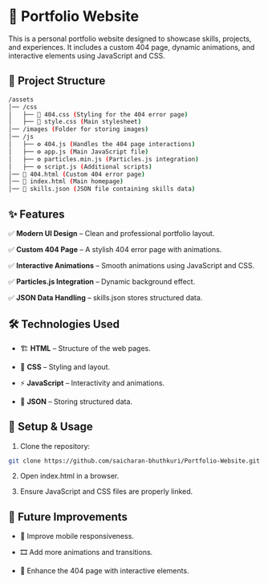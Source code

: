 # 🚀 Portfolio Website

This is a personal portfolio website designed to showcase skills, projects, and experiences. It includes a custom 404 page, dynamic animations, and interactive elements using JavaScript and CSS.

## 📁 Project Structure
```bash
/assets  
│── /css  
│   ├── 🎨 404.css (Styling for the 404 error page)  
│   ├── 🎨 style.css (Main stylesheet)  
│── /images (Folder for storing images)  
│── /js  
│   ├── ⚙️ 404.js (Handles the 404 page interactions)  
│   ├── ⚙️ app.js (Main JavaScript file)  
│   ├── ⚙️ particles.min.js (Particles.js integration)  
│   ├── ⚙️ script.js (Additional scripts)  
│── 📄 404.html (Custom 404 error page)  
│── 📄 index.html (Main homepage)  
│── 📄 skills.json (JSON file containing skills data)
```

## ✨ Features

✅ **Modern UI Design** – Clean and professional portfolio layout.

✅ **Custom 404 Page** – A stylish 404 error page with animations.

✅ **Interactive Animations** – Smooth animations using JavaScript and CSS.

✅ **Particles.js Integration** – Dynamic background effect.

✅ **JSON Data Handling** – skills.json stores structured data.

## 🛠 Technologies Used

- 🏗 **HTML** – Structure of the web pages.

- 🎨 **CSS** – Styling and layout.

- ⚡ **JavaScript** – Interactivity and animations.

- 📜 **JSON** – Storing structured data.


## 🚀 Setup & Usage

1. Clone the repository:
```bash
git clone https://github.com/saicharan-bhuthkuri/Portfolio-Website.git
```
2. Open index.html in a browser.

3. Ensure JavaScript and CSS files are properly linked.

## 🔮 Future Improvements

- 📱 Improve mobile responsiveness.

- 🎞 Add more animations and transitions.

- 🚧 Enhance the 404 page with interactive elements.
